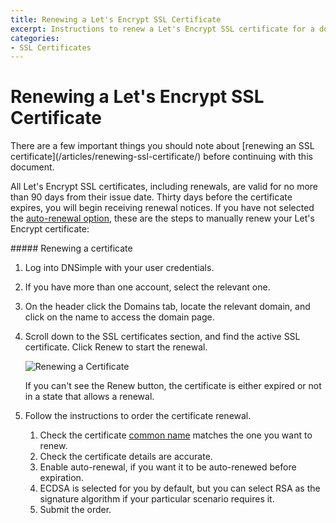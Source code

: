 ```yaml
---
title: Renewing a Let's Encrypt SSL Certificate
excerpt: Instructions to renew a Let's Encrypt SSL certificate for a domain with DNSimple.
categories:
- SSL Certificates
---
```


# Renewing a Let's Encrypt SSL Certificate

<note>
There are a few important things you should note about [renewing an SSL certificate](/articles/renewing-ssl-certificate/) before continuing with this document.
</note>

All Let's Encrypt SSL certificates, including renewals, are valid for no more than 90 days from their issue date. Thirty days before the certificate expires, you will begin receiving renewal notices. If you have not selected the [auto-renewal option](/articles/letsencrypt/#auto-renewal), these are the steps to manually renew your Let's Encrypt certificate:

<div class="section-steps" markdown="1">
##### Renewing a certificate

1.  Log into DNSimple with your user credentials.
1.  If you have more than one account, select the relevant one.
1.  On the header click the <label>Domains</label> tab, locate the relevant domain, and click on the name to access the domain page.
1.  Scroll down to the <label>SSL certificates</label> section, and find the active SSL certificate. Click <label>Renew</label> to start the renewal.

    ![Renewing a Certificate](/files/certificates-renew-action.png)

    If you can't see the <label>Renew</label> button, the certificate is either expired or not in a state that allows a renewal.

1.  Follow the instructions to order the certificate renewal.

    1.  Check the certificate [common name](/articles/what-is-common-name/) matches the one you want to renew.
    1.  Check the certificate details are accurate.
    1.  Enable auto-renewal, if you want it to be auto-renewed before expiration.
    1.  ECDSA is selected for you by default, but you can select RSA as the signature algorithm if your particular scenario requires it.
    1.  Submit the order.

</div>
